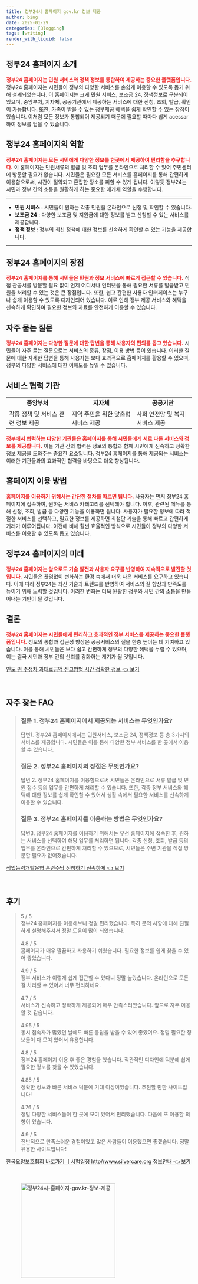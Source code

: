 ```yaml
---
title: 정부24시 홈페이지 gov.kr 정보 제공
author: bing
date: 2025-01-29
categories: [Blogging]
tags: [writing]
render_with_liquid: false
---
```



<h2 id='정부24_홈페이지_소개'>정부24 홈페이지 소개</h2>

<p><b><span style="color: #ee2323;">정부24 홈페이지는 민원 서비스와 정책 정보를 통합하여 제공하는 중요한 플랫폼입니다.</span></b> 정부24 홈페이지는 시민들이 정부의 다양한 서비스를 손쉽게 이용할 수 있도록 돕기 위해 설계되었습니다. 이 홈페이지는 크게 민원 서비스, 보조금 24, 정책정보로 구분되어 있으며, 중앙부처, 지자체, 공공기관에서 제공하는 서비스에 대한 신청, 조회, 발급, 확인이 가능합니다. 또한, 가족이 받을 수 있는 정부제공 혜택을 쉽게 확인할 수 있는 장점이 있습니다. 이처럼 모든 정보가 통합되어 제공되기 때문에 필요할 때마다 쉽게 acessar하여 정보를 얻을 수 있습니다.</p>

<h2 id='정부24_홈페이지의_역할'>정부24 홈페이지의 역할</h2>

<p><b><span style="color: #ee2323;">정부24 홈페이지는 모든 시민에게 다양한 정보를 한곳에서 제공하여 편리함을 추구합니다.</span></b> 이 홈페이지는 민원서류의 발급 및 조회 업무를 온라인으로 처리할 수 있어 주민센터에 방문할 필요가 없습니다. 시민들은 필요한 모든 서비스를 홈페이지를 통해 간편하게 이용함으로써, 시간이 절약되고 혼잡한 장소를 피할 수 있게 됩니다. 이렇듯 정부24는 시민과 정부 간의 소통을 원활하게 하는 중요한 매개체 역할을 수행합니다.</p>

<hr />

<ul>
    <li><b>민원 서비스</b> : 시민들이 원하는 각종 민원을 온라인으로 신청 및 확인할 수 있습니다.</li>
    <li><b>보조금 24</b> : 다양한 보조금 및 지원금에 대한 정보를 받고 신청할 수 있는 서비스를 제공합니다.</li>
    <li><b>정책 정보</b> : 정부의 최신 정책에 대한 정보를 신속하게 확인할 수 있는 기능을 제공합니다.</li>
</ul>

<hr />

<h2 id='정부24_홈페이지의_장점'>정부24 홈페이지의 장점</h2>

<p><b><span style="color: #ee2323;">정부24 홈페이지를 통해 시민들은 민원과 정보 서비스에 빠르게 접근할 수 있습니다.</span></b> 직접 관공서를 방문할 필요 없이 언제 어디서나 인터넷을 통해 필요한 서류를 발급받고 민원을 처리할 수 있는 것은 큰 장점입니다. 또한, 쉽고 간편한 사용자 인터페이스는 누구나 쉽게 이용할 수 있도록 디자인되어 있습니다. 이로 인해 정부 제공 서비스와 혜택을 신속하게 확인하여 필요한 정보와 자료를 안전하게 이용할 수 있습니다.</p>

<h2 id='자주_묻는_질문'>자주 묻는 질문</h2>

<p><b><span style="color: #ee2323;">정부24 홈페이지는 다양한 질문에 대한 답변을 통해 사용자의 편의를 돕고 있습니다.</span></b> 시민들이 자주 묻는 질문으로는 서비스의 종류, 장점, 이용 방법 등이 있습니다. 이러한 질문에 대한 자세한 답변을 통해 사용자는 보다 효과적으로 홈페이지를 활용할 수 있으며, 정부의 다양한 서비스에 대한 이해도를 높일 수 있습니다.</p>

<h2 id='서비스_협력_기관'>서비스 협력 기관</h2>

<table>
    <tr>
        <td style="text-align: center; height: 17px;"><b>중앙부처</b></td>
        <td style="text-align: center; height: 17px;"><b>지자체</b></td>
        <td style="text-align: center; height: 17px;"><b>공공기관</b></td>
    </tr>
    <tr>
        <td>각종 정책 및 서비스 관련 정보 제공</td>
        <td>지역 주민을 위한 맞춤형 서비스 제공</td>
        <td>사회 안전망 및 복지 서비스 제공</td>
    </tr>
</table>

<p><b><span style="color: #ee2323;">정부에서 협력하는 다양한 기관들은 홈페이지를 통해 시민들에게 서로 다른 서비스와 정보를 제공합니다.</span></b> 이들 기관 간의 협력은 정보의 통합과 함께 시민에게 신속하고 정확한 정보 제공을 도와주는 중요한 요소입니다. 정부24 홈페이지를 통해 제공되는 서비스는 이러한 기관들과의 효과적인 협력을 바탕으로 더욱 향상됩니다.</p>

<h2 id='홈페이지_이용_방법'>홈페이지 이용 방법</h2>

<p><b><span style="color: #ee2323;">홈페이지를 이용하기 위해서는 간단한 절차를 따르면 됩니다.</span></b> 사용자는 먼저 정부24 홈페이지에 접속하여, 원하는 서비스 카테고리를 선택해야 합니다. 이후, 관련된 메뉴를 통해 신청, 조회, 발급 등 다양한 기능을 이용하면 됩니다. 사용자가 필요한 정보에 따라 적절한 서비스를 선택하고, 필요한 정보를 제공하면 최첨단 기술을 통해 빠르고 간편하게 거래가 이루어집니다. 이전에 비해 훨씬 효율적인 방식으로 시민들이 정부의 다양한 서비스를 이용할 수 있도록 돕고 있습니다.</p>

<h2 id='정부24_홈페이지의_미래'>정부24 홈페이지의 미래</h2>

<p><b><span style="color: #ee2323;">정부24 홈페이지는 앞으로도 기술 발전과 사용자 요구를 반영하여 지속적으로 발전할 것입니다.</span></b> 시민들은 끊임없이 변화하는 환경 속에서 더욱 나은 서비스를 요구하고 있습니다. 이에 따라 정부24는 최신 기술과 트렌드를 반영하여 서비스의 질 향상과 만족도를 높이기 위해 노력할 것입니다. 이러한 변화는 더욱 원활한 정부와 시민 간의 소통을 만들어내는 기반이 될 것입니다.</p>

<h2 id='결론'>결론</h2>

<p><b><span style="color: #ee2323;">정부24 홈페이지는 시민들에게 편리하고 효과적인 정부 서비스를 제공하는 중요한 플랫폼입니다.</span></b> 정보의 통합과 접근성 향상은 공공서비스의 질을 한층 높이는 데 기여하고 있습니다. 이를 통해 시민들은 보다 쉽고 간편하게 정부의 다양한 혜택을 누릴 수 있으며, 이는 결국 시민과 정부 간의 신뢰를 강화하는 계기가 될 것입니다.</p>


<p><a class="click-button" title="인도 위 주정차 과태료금액 신고방법 시간 정확한 정보" href="https://blackassets.github.io/posts/%EC%9D%B8%EB%8F%84-%EC%9C%84-%EC%A3%BC%EC%A0%95%EC%B0%A8-%EA%B3%BC%ED%83%9C%EB%A3%8C%EA%B8%88%EC%95%A1-%EC%8B%A0%EA%B3%A0%EB%B0%A9%EB%B2%95-%EC%8B%9C%EA%B0%84-%EC%A0%95%ED%99%95%ED%95%9C-%EC%A0%95%EB%B3%B4/" rel="dofollow">인도 위 주정차 과태료금액 신고방법 시간 정확한 정보 👈 보기</a></p><br>
<h2 id='자주_찾는_FAQ'>자주 찾는 FAQ</h2>
<div itemscope="" itemtype="https://schema.org/FAQPage"> 
<blockquote> 
<div itemscope="" itemprop="mainEntity" itemtype="https://schema.org/Question"> 
<h3 itemprop="name">질문 1. 정부24 홈페이지에서 제공되는 서비스는 무엇인가요?</h3> 
<div itemscope="" itemprop="acceptedAnswer" itemtype="https://schema.org/Answer"> 
<span itemprop="text"> 
<p>답변1. 정부24 홈페이지에서는 민원서비스, 보조금 24, 정책정보 등 총 3가지의 서비스를 제공합니다. 시민들은 이를 통해 다양한 정부 서비스를 한 곳에서 이용할 수 있습니다.</p> 
</span> 
</div> 
</div> 

<div itemscope="" itemprop="mainEntity" itemtype="https://schema.org/Question"> 
<h3 itemprop="name">질문 2. 정부24 홈페이지의 장점은 무엇인가요?</h3> 
<div itemscope="" itemprop="acceptedAnswer" itemtype="https://schema.org/Answer"> 
<span itemprop="text"> 
<p>답변 2. 정부24 홈페이지를 이용함으로써 시민들은 온라인으로 서류 발급 및 민원 접수 등의 업무를 간편하게 처리할 수 있습니다. 또한, 각종 정부 서비스와 혜택에 대한 정보를 쉽게 확인할 수 있어서 생활 속에서 필요한 서비스를 신속하게 이용할 수 있습니다.</p> 
</span> 
</div> 
</div> 

<div itemscope="" itemprop="mainEntity" itemtype="https://schema.org/Question"> 
<h3 itemprop="name">질문 3. 정부24 홈페이지를 이용하는 방법은 무엇인가요?</h3> 
<div itemscope="" itemprop="acceptedAnswer" itemtype="https://schema.org/Answer"> 
<span itemprop="text"> 
<p>답변3. 정부24 홈페이지를 이용하기 위해서는 우선 홈페이지에 접속한 후, 원하는 서비스를 선택하여 해당 업무를 처리하면 됩니다. 각종 신청, 조회, 발급 등의 업무를 온라인으로 간편하게 처리할 수 있으므로, 시민들은 주변 기관을 직접 방문할 필요가 없어졌습니다.</p> 
</span> 
</div> 
</div> 
</blockquote> 
</div>
<p><a class="click-button" title="직업능력개발운영 훈련수당 신청하기 신속하게" href="https://blackassets.github.io/posts/%EC%A7%81%EC%97%85%EB%8A%A5%EB%A0%A5%EA%B0%9C%EB%B0%9C%EC%9A%B4%EC%98%81-%ED%9B%88%EB%A0%A8%EC%88%98%EB%8B%B9-%EC%8B%A0%EC%B2%AD%ED%95%98%EA%B8%B0-%EC%8B%A0%EC%86%8D%ED%95%98%EA%B2%8C/" rel="dofollow">직업능력개발운영 훈련수당 신청하기 신속하게 👈 보기</a></p><br>
<h2 id='후기'>후기</h2>
<div itemscope itemtype="https://schema.org/Product">
  <blockquote>
  <div itemprop="review" itemscope itemtype="https://schema.org/Review">
      <div itemprop="reviewRating" itemscope itemtype="https://schema.org/Rating"> <span itemprop="ratingValue">5</span> / <span itemprop="bestRating">5</span> </div>
      <span itemprop="reviewBody">정부24 홈페이지를 이용해보니 정말 편리했습니다. 특히 문의 사항에 대해 친절하게 설명해주셔서 정말 도움이 많이 되었습니다.</span>
  </div>
  <br>
  <div itemprop="review" itemscope itemtype="https://schema.org/Review">
      <div itemprop="reviewRating" itemscope itemtype="https://schema.org/Rating"> <span itemprop="ratingValue">4.8</span> / <span itemprop="bestRating">5</span> </div>
      <span itemprop="reviewBody">홈페이지가 매우 깔끔하고 사용하기 쉬웠습니다. 필요한 정보를 쉽게 찾을 수 있어 좋았습니다.</span>
  </div>
  <br>
  <div itemprop="review" itemscope itemtype="https://schema.org/Review">
      <div itemprop="reviewRating" itemscope itemtype="https://schema.org/Rating"> <span itemprop="ratingValue">4.9</span> / <span itemprop="bestRating">5</span> </div>
      <span itemprop="reviewBody">정부 서비스가 이렇게 쉽게 접근할 수 있다니 정말 놀랐습니다. 온라인으로 모든 걸 처리할 수 있어서 너무 편리하네요.</span>
  </div>
  <br>
  <div itemprop="review" itemscope itemtype="https://schema.org/Review">
      <div itemprop="reviewRating" itemscope itemtype="https://schema.org/Rating"> <span itemprop="ratingValue">4.7</span> / <span itemprop="bestRating">5</span> </div>
      <span itemprop="reviewBody">서비스가 신속하고 정확하게 제공되어 매우 만족스러웠습니다. 앞으로 자주 이용할 것 같습니다.</span>
  </div>
  <br>
  <div itemprop="review" itemscope itemtype="https://schema.org/Review">
      <div itemprop="reviewRating" itemscope itemtype="https://schema.org/Rating"> <span itemprop="ratingValue">4.95</span> / <span itemprop="bestRating">5</span> </div>
      <span itemprop="reviewBody">동시 접속자가 많았던 날에도 빠른 응답을 받을 수 있어 좋았어요. 정말 필요한 정보들이 다 모여 있어서 유용합니다.</span>
  </div>
  <br>
  <div itemprop="review" itemscope itemtype="https://schema.org/Review">
      <div itemprop="reviewRating" itemscope itemtype="https://schema.org/Rating"> <span itemprop="ratingValue">4.8</span> / <span itemprop="bestRating">5</span> </div>
      <span itemprop="reviewBody">정부24 홈페이지 이용 후 좋은 경험을 했습니다. 직관적인 디자인에 덕분에 쉽게 필요한 정보를 찾을 수 있었습니다.</span>
  </div>
  <br>
  <div itemprop="review" itemscope itemtype="https://schema.org/Review">
      <div itemprop="reviewRating" itemscope itemtype="https://schema.org/Rating"> <span itemprop="ratingValue">4.85</span> / <span itemprop="bestRating">5</span> </div>
      <span itemprop="reviewBody">정확한 정보와 빠른 서비스 덕분에 기대 이상이었습니다. 추천할 만한 사이트입니다!</span>
  </div>
  <br>
  <div itemprop="review" itemscope itemtype="https://schema.org/Review">
      <div itemprop="reviewRating" itemscope itemtype="https://schema.org/Rating"> <span itemprop="ratingValue">4.76</span> / <span itemprop="bestRating">5</span> </div>
      <span itemprop="reviewBody">정말 다양한 서비스들이 한 곳에 모여 있어서 편리했습니다. 다음에 또 이용할 의향이 있습니다.</span>
  </div>
  <br>
  <div itemprop="review" itemscope itemtype="https://schema.org/Review">
      <div itemprop="reviewRating" itemscope itemtype="https://schema.org/Rating"> <span itemprop="ratingValue">4.9</span> / <span itemprop="bestRating">5</span> </div>
      <span itemprop="reviewBody">전반적으로 만족스러운 경험이었고 많은 사람들이 이용했으면 좋겠습니다. 정말 유용한 사이트입니다!</span>
  </div>
  </blockquote>
</div>
<p><a class="click-button" title="한국요양보호협회 바로가기 ㅣ시험일정 http//www.silvercare.org 정보안내" href="https://blackassets.github.io/posts/%ED%95%9C%EA%B5%AD%EC%9A%94%EC%96%91%EB%B3%B4%ED%98%B8%ED%98%91%ED%9A%8C-%EB%B0%94%EB%A1%9C%EA%B0%80%EA%B8%B0-%E3%85%A3%EC%8B%9C%ED%97%98%EC%9D%BC%EC%A0%95-httpwww.silvercare.org-%EC%A0%95%EB%B3%B4%EC%95%88%EB%82%B4/" rel="dofollow">한국요양보호협회 바로가기 ㅣ시험일정 http//www.silvercare.org 정보안내 👈 보기</a></p><br>
<figure class="image"><img src="https://blackassets.github.io/assets/img/thumbnail/정부24시-홈페이지-gov.kr-정보-제공.webp" alt="정부24시-홈페이지-gov.kr-정보-제공" width="256" height="256"></figure>
